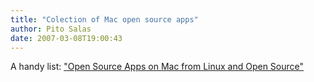 ```yaml
---
title: "Colection of Mac open source apps"
author: Pito Salas
date: 2007-03-08T19:00:43
---
```




A handy list: ["Open Source Apps on Mac from Linux and Open
Source"](<http://linux.wordpress.com/open-source-apps-on-mac/>)



